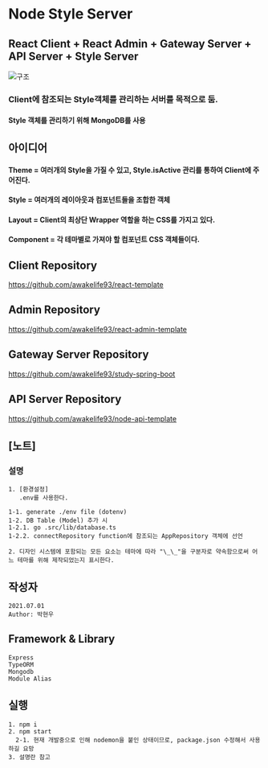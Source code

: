 # Node Style Server

## React Client + React Admin + Gateway Server + API Server + Style Server

![구조](https://user-images.githubusercontent.com/20429356/153713139-ce6588af-2ab7-40d1-8bda-1de14a8a3257.png)

### Client에 참조되는 Style객체를 관리하는 서버를 목적으로 둠.

#### Style 객체를 관리하기 위해 MongoDB를 사용

## 아이디어

#### Theme = 여러개의 Style을 가질 수 있고, Style.isActive 관리를 통하여 Client에 주어진다.

#### Style = 여러개의 레이아웃과 컴포넌트들을 조합한 객체

#### Layout = Client의 최상단 Wrapper 역할을 하는 CSS를 가지고 있다.

#### Component = 각 테마별로 가져야 할 컴포넌트 CSS 객체들이다.

## Client Repository

https://github.com/awakelife93/react-template

## Admin Repository

https://github.com/awakelife93/react-admin-template

## Gateway Server Repository

https://github.com/awakelife93/study-spring-boot

## API Server Repository

https://github.com/awakelife93/node-api-template

## [노트]

### 설명

```
1. [환경설정]
   .env를 사용한다.

1-1. generate ./env file (dotenv)
1-2. DB Table (Model) 추가 시
1-2.1. go .src/lib/database.ts
1-2.2. connectRepository function에 참조되는 AppRepository 객체에 선언

2. 디자인 시스템에 포함되는 모든 요소는 테마에 따라 "\_\_"을 구분자로 약속함으로써 어느 테마를 위해 제작되었는지 표시한다.
```

## 작성자

```
2021.07.01
Author: 박현우
```

## Framework & Library

```
Express
TypeORM
Mongodb
Module Alias
```

## 실행

```
1. npm i
2. npm start
  2-1. 현재 개발중으로 인해 nodemon을 붙인 상태이므로, package.json 수정해서 사용하길 요망
3. 설명란 참고
```
